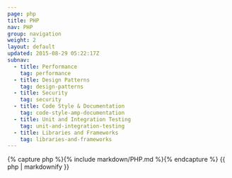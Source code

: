 ```yaml
---
page: php
title: PHP
nav: PHP
group: navigation
weight: 2
layout: default
updated: 2015-08-29 05:22:17Z
subnav:
  - title: Performance
    tag: performance
  - title: Design Patterns
    tag: design-patterns
  - title: Security
    tag: security
  - title: Code Style & Documentation
    tag: code-style-amp-documentation
  - title: Unit and Integration Testing
    tag: unit-and-integration-testing
  - title: Libraries and Frameworks
    tag: libraries-and-frameworks
---
```


<div class="docs-section">
		{% capture php %}{% include markdown/PHP.md %}{% endcapture %}
		{{ php | markdownify }}
</div>
